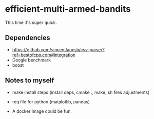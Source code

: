 # efficient-multi-armed-bandits
This time it's super quick.

## Dependencies
- https://github.com/vincentlaucsb/csv-parser?ref=bestofcpp.com#integration
- Google benchmark
- boost

## Notes to myself
- make install steps (install deps, cmake ., make, sh files adjustments)
- req file for python (matplotlib, pandas)

- A docker image could be fun.
